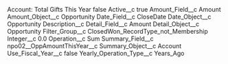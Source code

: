 <?xml version="1.0" encoding="UTF-8"?>
<CustomMetadata xmlns="http://soap.sforce.com/2006/04/metadata" xmlns:xsi="http://www.w3.org/2001/XMLSchema-instance" xmlns:xsd="http://www.w3.org/2001/XMLSchema">
    <label>Account: Total Gifts This Year</label>
    <protected>false</protected>
    <values>
        <field>Active__c</field>
        <value xsi:type="xsd:boolean">true</value>
    </values>
    <values>
        <field>Amount_Field__c</field>
        <value xsi:type="xsd:string">Amount</value>
    </values>
    <values>
        <field>Amount_Object__c</field>
        <value xsi:type="xsd:string">Opportunity</value>
    </values>
    <values>
        <field>Date_Field__c</field>
        <value xsi:type="xsd:string">CloseDate</value>
    </values>
    <values>
        <field>Date_Object__c</field>
        <value xsi:type="xsd:string">Opportunity</value>
    </values>
    <values>
        <field>Description__c</field>
        <value xsi:nil="true"/>
    </values>
    <values>
        <field>Detail_Field__c</field>
        <value xsi:type="xsd:string">Amount</value>
    </values>
    <values>
        <field>Detail_Object__c</field>
        <value xsi:type="xsd:string">Opportunity</value>
    </values>
    <values>
        <field>Filter_Group__c</field>
        <value xsi:type="xsd:string">ClosedWon_RecordType_not_Membership</value>
    </values>
    <values>
        <field>Integer__c</field>
        <value xsi:type="xsd:double">0.0</value>
    </values>
    <values>
        <field>Operation__c</field>
        <value xsi:type="xsd:string">Sum</value>
    </values>
    <values>
        <field>Summary_Field__c</field>
        <value xsi:type="xsd:string">npo02__OppAmountThisYear__c</value>
    </values>
    <values>
        <field>Summary_Object__c</field>
        <value xsi:type="xsd:string">Account</value>
    </values>
    <values>
        <field>Use_Fiscal_Year__c</field>
        <value xsi:type="xsd:boolean">false</value>
    </values>
    <values>
        <field>Yearly_Operation_Type__c</field>
        <value xsi:type="xsd:string">Years_Ago</value>
    </values>
</CustomMetadata>
